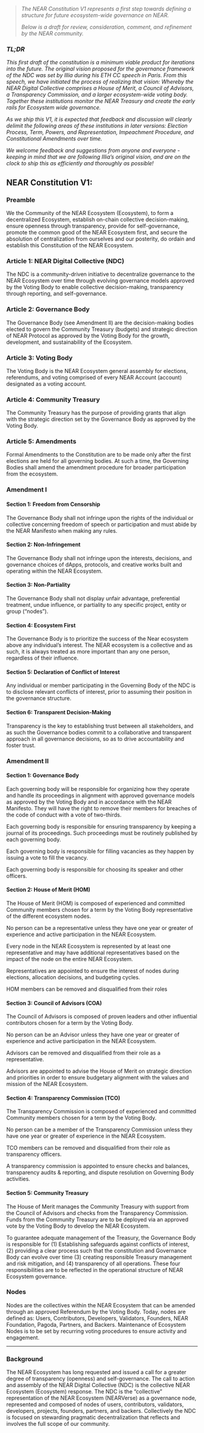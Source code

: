 > *The NEAR Constitution V1 represents a first step towards defining a structure for future ecosystem-wide governance on NEAR.*
>
> *Below is a draft for review, consideration, comment, and refinement by the NEAR community.*

### *TL;DR*
*This first draft of the constitution is a minimum viable product for iterations into the future. The original vision proposed for the governance framework of the NDC was set by Illia during his ETH CC speech in Paris. From this speech, we have initiated the process of realizing that vision: Whereby the NEAR Digital Collective comprises a House of Merit, a Council of Advisors, a Transparency Commission, and a larger ecosystem-wide voting body. Together these institutions monitor the NEAR Treasury and create the early rails for Ecosystem wide governance.*

*As we ship this V1, it is expected that feedback and discussion will clearly delimit the following areas of these institutions in later versions: Election Process, Term, Powers, and Representation, Impeachment Procedure, and Constitutional Amendments over time.*

*We welcome feedback and suggestions from anyone and everyone - keeping in mind that we are following Illia’s original vision, and are on the clock to ship this as efficiently and thoroughly as possible!*

## NEAR Constitution V1:

### Preamble
We the Community of the NEAR Ecosystem (Ecosystem), to form a decentralized Ecosystem, establish on-chain collective decision-making, ensure openness through transparency, provide for self-governance, promote the common good of the NEAR Ecosystem first, and secure the absolution of centralization from ourselves and our posterity, do ordain and establish this Constitution of the NEAR Ecosystem.

### Article 1: NEAR Digital Collective (NDC)
The NDC is a community-driven initiative to decentralize governance to the NEAR Ecosystem over time through evolving governance models approved by the Voting Body to enable collective decision-making, transparency through reporting, and self-governance.

### Article 2: Governance Body
The Governance Body (see Amendment II) are the decision-making bodies elected to govern the Community Treasury (budgets) and strategic direction of NEAR Protocol as approved by the Voting Body for the growth, development, and sustainability of the Ecosystem.

### Article 3: Voting Body
The Voting Body is the NEAR Ecosystem general assembly for elections, referendums, and voting comprised of every NEAR Account (account) designated as a voting account.

### Article 4: Community Treasury
The Community Treasury has the purpose of providing grants that align with the strategic direction set by the Governance Body as approved by the Voting Body.

### Article 5: Amendments
Formal Amendments to the Constitution are to be made only after the first elections are held for all governing bodies. At such a time, the Governing Bodies shall amend the amendment procedure for broader participation from the ecosystem.

### Amendment I
#### Section 1: Freedom from Censorship
The Governance Body shall not infringe upon the rights of the individual or collective concerning freedom of speech or participation and must abide by the NEAR Manifesto when making any rules.

#### Section 2: Non-Infringement
The Governance Body shall not infringe upon the interests, decisions, and governance choices of dApps, protocols, and creative works built and operating within the NEAR Ecosystem.

#### Section 3: Non-Partiality
The Governance Body shall not display unfair advantage, preferential treatment, undue influence, or partiality to any specific project, entity or group (“nodes”).

#### Section 4: Ecosystem First
The Governance Body is to prioritize the success of the Near ecosystem above any individual’s interest. The NEAR ecosystem is a collective and as such, it is always treated as more important than any one person, regardless of their influence.

#### Section 5: Declaration of Conflict of Interest
Any individual or member participating in the Governing Body of the NDC is to disclose relevant conflicts of interest, prior to assuming their position in the governance structure.

#### Section 6: Transparent Decision-Making
Transparency is the key to establishing trust between all stakeholders, and as such the Governance bodies commit to a collaborative and transparent approach in all governance decisions, so as to drive accountability and foster trust.

### Amendment II
#### Section 1: Governance Body
Each governing body will be responsible for organizing how they operate and handle its proceedings in alignment with approved governance models as approved by the Voting Body and in accordance with the NEAR Manifesto. They will have the right to remove their members for breaches of the code of conduct with a vote of two-thirds.

Each governing body is responsible for ensuring transparency by keeping a journal of its proceedings. Such proceedings must be routinely published by each governing body.

Each governing body is responsible for filling vacancies as they happen by issuing a vote to fill the vacancy.

Each governing body is responsible for choosing its speaker and other officers.

#### Section 2: House of Merit (HOM)
The House of Merit (HOM) is composed of experienced and committed Community members chosen for a term by the Voting Body representative of the different ecosystem nodes.

No person can be a representative unless they have one year or greater of experience and active participation in the NEAR Ecosystem.

Every node in the NEAR Ecosystem is represented by at least one representative and may have additional representatives based on the impact of the node on the entire NEAR Ecosystem.

Representatives are appointed to ensure the interest of nodes during elections, allocation decisions, and budgeting cycles.

HOM members can be removed and disqualified from their roles

#### Section 3: Council of Advisors (COA)
The Council of Advisors is composed of proven leaders and other influential contributors chosen for a term by the Voting Body.

No person can be an Advisor unless they have one year or greater of experience and active participation in the NEAR Ecosystem.

Advisors can be removed and disqualified from their role as a representative.

Advisors are appointed to advise the House of Merit on strategic direction and priorities in order to ensure budgetary alignment with the values and mission of the NEAR Ecosystem.

#### Section 4: Transparency Commission (TCO)
The Transparency Commission is composed of experienced and committed Community members chosen for a term by the Voting Body.

No person can be a member of the Transparency Commission unless they have one year or greater of experience in the NEAR Ecosystem.

TCO members can be removed and disqualified from their role as transparency officers.

A transparency commission is appointed to ensure checks and balances, transparency audits & reporting, and dispute resolution on Governing Body activities.

#### Section 5: Community Treasury
The House of Merit manages the Community Treasury with support from the Council of Advisors and checks from the Transparency Commission. Funds from the Community Treasury are to be deployed via an approved vote by the Voting Body to develop the NEAR Ecosystem.

To guarantee adequate management of the Treasury, the Governance Body is responsible for (1) Establishing safeguards against conflicts of interest, (2) providing a clear process such that the constitution and Governance Body can evolve over time (3) creating responsible Treasury management and risk mitigation, and (4) transparency of all operations. These four responsibilities are to be reflected in the operational structure of NEAR Ecosystem governance.

### Nodes
Nodes are the collectives within the NEAR Ecosystem that can be amended through an approved Referendum by the Voting Body. Today, nodes are defined as: Users, Contributors, Developers, Validators, Founders, NEAR Foundation, Pagoda, Partners, and Backers. Maintenance of Ecosystem Nodes is to be set by recurring voting procedures to ensure activity and engagement.
___

### Background
The NEAR Ecosystem has long requested and issued a call for a greater degree of transparency (openness) and self-governance. The call to action and assembly of the NEAR Digital Collective (NDC) is the collective NEAR Ecosystem (Ecosystem) response. The NDC is the “collective” representation of the NEAR Ecosystem (NEARVerse) as a governance node, represented and composed of nodes of users, contributors, validators, developers, projects, founders, partners, and backers. Collectively the NDC is focused on stewarding pragmatic decentralization that reflects and involves the full scope of our community.
